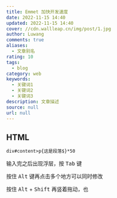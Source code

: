 ```yaml
---
title: Emmet 加快开发速度
date: 2022-11-15 14:40
updated: 2022-11-15 14:40
cover: //cdn.wallleap.cn/img/post/1.jpg
author: Luwang
comments: true
aliases:
  - 文章别名
rating: 10
tags:
  - blog
category: web
keywords:
  - 关键词1
  - 关键词2
  - 关键词3
description: 文章描述
source: null
url: null
---
```


## HTML

```html
div#content>p{这是段落$}*50
```

输入完之后出现浮层，按 <kbd>Tab</kbd> 键

按住 <kbd>Alt</kbd> 键再点击多个地方可以同时修改

按住 <kbd>Alt</kbd> + <kbd>Shift</kbd> 再竖着拖动，也